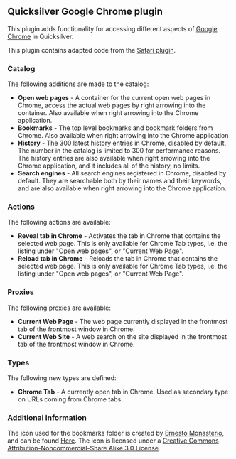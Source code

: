 ## Quicksilver Google Chrome plugin ##

This plugin adds functionality for accessing different aspects of [Google
Chrome](https://www.google.com/chrome) in Quicksilver.

This plugin contains adapted code from the [Safari
plugin](https://github.com/quicksilver/com.apple.Safari-qsplugin).

### Catalog ###

The following additions are made to the catalog:

* **Open web pages** - A container for the current open web pages in Chrome, access the actual web pages by right arrowing into the container. Also available when right arrowing into the Chrome application.
* **Bookmarks** - The top level bookmarks and bookmark folders from Chrome. Also available when right arrowing into the Chrome application
* **History** - The 300 latest history entries in Chrome, disabled by default. The number in the catalog is limited to 300 for performance reasons. The history entries are also available when right arrowing into the Chrome application, and it includes all of the history, no limits.
* **Search engines** - All search engines registered in Chrome, disabled by default. They are searchable both by their names and their keywords, and are also available when right arrowing into the Chrome application.

### Actions ###

The following actions are available:

* **Reveal tab in Chrome** - Activates the tab in Chrome that contains the selected web page. This is only available for Chrome Tab types, i.e. the listing under "Open web pages", or "Current Web Page".
* **Reload tab in Chrome** - Reloads the tab in Chrome that contains the selected web page. This is only available for Chrome Tab types, i.e. the listing under "Open web pages", or "Current Web Page".

### Proxies ###

The following proxies are available:

* **Current Web Page** - The web page currently displayed in the frontmost tab of the frontmost window in Chrome.
* **Current Web Site** - A web search on the site displayed in the frontmost tab of the frontmost window in Chrome.

### Types ###

The following new types are defined:

* **Chrome Tab** - A currently open tab in Chrome. Used as secondary type on URLs coming from Chrome tabs.

### Additional information ###

The icon used for the bookmarks folder is created by [Ernesto
Monasterio](http://ermonas.deviantart.com/), and can be found
[Here](http://ermonas.deviantart.com/art/Google-Chrome-Folder-Icon-201492913).
The icon is licensed under a [Creative Commons Attribution-Noncommercial-Share
Alike 3.0 License](http://creativecommons.org/licenses/by-nc-sa/3.0/).
